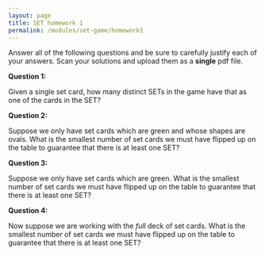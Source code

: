 ```yaml
---
layout: page
title: SET homework 1
permalink: /modules/set-game/homework1
---
```


Answer all of the following questions and be sure to carefully justify each of your answers.
Scan your solutions and upload them as a **single** pdf file.

**Question 1:**

Given a single set card, how many distinct SETs in the game have that as one of the cards in the SET?

**Question 2:**

Suppose we only have set cards which are green and whose shapes are ovals.
What is the smallest number of set cards we must have flipped up on the table to guarantee that there is at least one SET?

**Question 3:**

Suppose we only have set cards which are green.
What is the smallest number of set cards we must have flipped up on the table to guarantee that there is at least one SET?

**Question 4:**

Now suppose we are working with the *full* deck of set cards.
What is the smallest number of set cards we must have flipped up on the table to guarantee that there is at least one SET?
